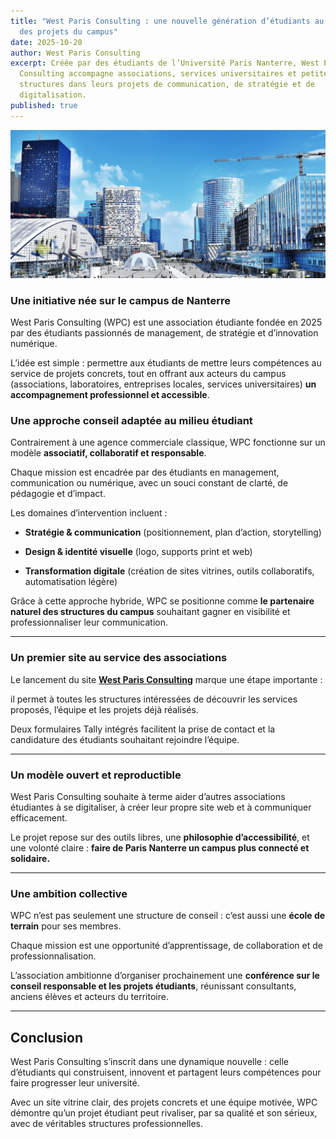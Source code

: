 ```yaml
---
title: "West Paris Consulting : une nouvelle génération d’étudiants au service
  des projets du campus"
date: 2025-10-20
author: West Paris Consulting
excerpt: Créée par des étudiants de l’Université Paris Nanterre, West Paris
  Consulting accompagne associations, services universitaires et petites
  structures dans leurs projets de communication, de stratégie et de
  digitalisation.
published: true
---
```

![](/assets/images/ladefense.webp)

### **Une initiative née sur le campus de Nanterre**

West Paris Consulting (WPC) est une association étudiante fondée en 2025 par des étudiants passionnés de management, de stratégie et d’innovation numérique.

L’idée est simple : permettre aux étudiants de mettre leurs compétences au service de projets concrets, tout en offrant aux acteurs du campus (associations, laboratoires, entreprises locales, services universitaires) **un accompagnement professionnel et accessible**.

### **Une approche conseil adaptée au milieu étudiant**

Contrairement à une agence commerciale classique, WPC fonctionne sur un modèle **associatif, collaboratif et responsable**.

Chaque mission est encadrée par des étudiants en management, communication ou numérique, avec un souci constant de clarté, de pédagogie et d’impact.

Les domaines d’intervention incluent :

*   **Stratégie & communication** (positionnement, plan d’action, storytelling)
    
*   **Design & identité visuelle** (logo, supports print et web)
    
*   **Transformation digitale** (création de sites vitrines, outils collaboratifs, automatisation légère)
    

Grâce à cette approche hybride, WPC se positionne comme **le partenaire naturel des structures du campus** souhaitant gagner en visibilité et professionnaliser leur communication.

* * *

### **Un premier site au service des associations**

Le lancement du site [**West Paris Consulting**](http://westparisconsulting.fr) marque une étape importante :

il permet à toutes les structures intéressées de découvrir les services proposés, l’équipe et les projets déjà réalisés.

Deux formulaires Tally intégrés facilitent la prise de contact et la candidature des étudiants souhaitant rejoindre l’équipe.

* * *

### **Un modèle ouvert et reproductible**

West Paris Consulting souhaite à terme aider d’autres associations étudiantes à se digitaliser, à créer leur propre site web et à communiquer efficacement.

Le projet repose sur des outils libres, une **philosophie d’accessibilité**, et une volonté claire : **faire de Paris Nanterre un campus plus connecté et solidaire.**

* * *

### **Une ambition collective**

WPC n’est pas seulement une structure de conseil : c’est aussi une **école de terrain** pour ses membres.

Chaque mission est une opportunité d’apprentissage, de collaboration et de professionnalisation.

L’association ambitionne d’organiser prochainement une **conférence sur le conseil responsable et les projets étudiants**, réunissant consultants, anciens élèves et acteurs du territoire.

* * *

## **Conclusion**

West Paris Consulting s’inscrit dans une dynamique nouvelle : celle d’étudiants qui construisent, innovent et partagent leurs compétences pour faire progresser leur université.

Avec un site vitrine clair, des projets concrets et une équipe motivée, WPC démontre qu’un projet étudiant peut rivaliser, par sa qualité et son sérieux, avec de véritables structures professionnelles.